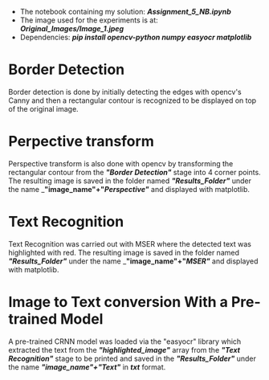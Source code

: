 * The notebook containing my solution: ___Assignment_5_NB.ipynb___
* The image used for the experiments is at: ___Original_Images/Image_1.jpeg___
* Dependencies: ___pip install opencv-python numpy easyocr matplotlib___

# Border Detection
Border detection is done by initially detecting the edges with opencv's Canny and then a rectangular contour is recognized to be displayed on top of the original image.
# Perpective transform
Perspective transform is also done with opencv by transforming the rectangular contour from the ___"Border Detection"___ stage into 4 corner points. The resulting image is saved in the folder named ___"Results_Folder"___ under the name ___"image_name"+"_Perspective"___ and displayed with matplotlib.
# Text Recognition
Text Recognition was carried out with MSER where the detected text was highlighted with red. The resulting image is saved in the folder named ___"Results_Folder"___ under the name ___"image_name"+"_MSER"___ and displayed with matplotlib.
# Image to Text conversion With a Pre-trained Model
A pre-trained CRNN model was loaded via the "easyocr" library which extracted the text from the ___"highlighted_image"___ array from the ___"Text Recognition"___ stage to be printed and saved in the ___"Results_Folder"___ under the name ___"image_name"+"Text"___ in ___txt___ format.
